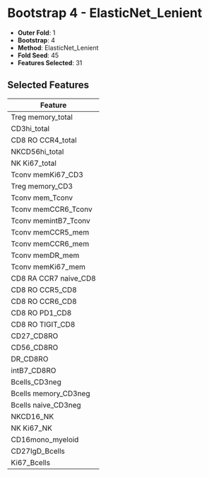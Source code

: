 # Bootstrap 4 - ElasticNet_Lenient

- **Outer Fold**: 1
- **Bootstrap**: 4
- **Method**: ElasticNet_Lenient
- **Fold Seed**: 45
- **Features Selected**: 31

## Selected Features

| Feature |
|---------|
| Treg memory_total |
| CD3hi_total |
| CD8 RO CCR4_total |
| NKCD56hi_total |
| NK Ki67_total |
| Tconv memKi67_CD3 |
| Treg memory_CD3 |
| Tconv mem_Tconv |
| Tconv memCCR6_Tconv |
| Tconv memintB7_Tconv |
| Tconv memCCR5_mem |
| Tconv memCCR6_mem |
| Tconv memDR_mem |
| Tconv memKi67_mem |
| CD8 RA CCR7 naive_CD8 |
| CD8 RO CCR5_CD8 |
| CD8 RO CCR6_CD8 |
| CD8 RO PD1_CD8 |
| CD8 RO TIGIT_CD8 |
| CD27_CD8RO |
| CD56_CD8RO |
| DR_CD8RO |
| intB7_CD8RO |
| Bcells_CD3neg |
| Bcells memory_CD3neg |
| Bcells naive_CD3neg |
| NKCD16_NK |
| NK Ki67_NK |
| CD16mono_myeloid |
| CD27IgD_Bcells |
| Ki67_Bcells |
